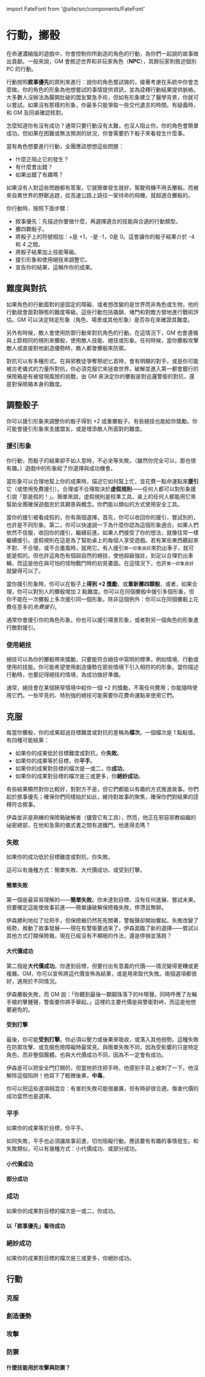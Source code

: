 import FateFont from '@site/src/components/FateFont'

# 行動，擲骰

在命運濃縮版的遊戲中，你會控制你所創造的角色的行動，為你們一起說的故事做出貢獻。一般來說，GM 會敘述世界和非玩家角色（**NPC**），其餘玩家則敘述個別 PC 的行動。

行動按照**敘事優先**的原則來進行：說你的角色嘗試做的，接著考慮在系統中你會怎麼做。你的角色的形象為他想嘗試的事情提供資訊，並為詮釋行動結果提供脈絡。大多數人沒辦法為腸開肚破的盟友緊急手術，但如有形象建立了醫學背景，你就可以嘗試。如果沒有那樣的形象，你最多只能爭取一些交代遺言的時間。有疑義時，和 GM 及同桌確認核對。

怎麼知道你有沒有成功？通常只要行動沒有太難，也沒人阻止你，你的角色會簡單成功。但如果在困難或無法預測的狀況，你會需要扔下骰子來看發生什麼事。

當有角色想要進行行動，全團應該想想這些問題：

- 什麼正阻止它的發生？
- 有什麼會出錯？
- 如果出錯了有趣嗎？

如果沒有人對這些問題都有答案，它就簡單發生就好。駕駛飛機不用去擲骰。而被來自異世界的野獸追趕，從高速公路上跳往一架待命的飛機，就超適合擲骰的。

你行動時，按照下面步驟：

- 敘事優先：先描述你要做什麼，再選擇適合的技能與合適的行動類型。
- 擲四顆骰子。
- 將骰子上的符號相加：<FateFont>+</FateFont>是 +1，<FateFont>-</FateFont>是 -1，<FateFont>0</FateFont>是 0。這會讓你的骰子結果介於 -4 和 4 之間。
- 將骰子結果加上技能等級。
- 援引形象和使用絕技來調整它。
- 宣告你的結果，這稱作你的成果。

## 難度與對抗

如果角色的行動面對的是固定的障礙、或者想改變的是世界而非角色或生物，他的行動就會面對靜態的難度等級。這些行動包括撬鎖、堵門和對敵方營地進行戰術評估。GM 可以決定特定形象（角色、場景或其他形象）是否存在來確證其難度。

另外有時候，敵人會使用防禦行動來對抗角色的行動。在這情況下，GM 也會遵循與上節相同的規則來擲骰，使用敵人技能、絕技或形象。任何時候，當你擲骰攻擊敵人或直接對他創造優勢時，敵人都會擲骰來防禦。

對抗可以有多種形式。在與邪教徒爭奪祭祀匕首時，會有明顯的對手。或是你可能被古老儀式的力量所對抗，你必須克服它來拯救世界。破解並進入第一都會銀行的保險箱是有被發現風險的挑戰，由 GM 來決定你的擲骰是對巡邏警衛的對抗，還是對保險箱本身的難度。

## 調整骰子

你可以援引形象來調整你的骰子得到 +2 或重擲骰子。有些絕技也能給你獎勵。你可能會援引形象來支援盟友，或是增添敵人所面對的難度。

### 援引形象

你行動，而骰子的結果卻不如人意時，不必坐等失敗。（雖然你完全可以，那也很有趣。）遊戲中的形象給了你選擇與成功機會。

當形象可以合理地幫上你的成果時，描述它如何幫上忙，並花費一點命運點來**援引**它（或使用免費援引）。合理或不合理取決於**虛假規則**——任何人都可以對形象援引說「那是假的！」。簡單來說，虛假規則是校準工具，桌上的任何人都能用它來幫助全團確保遊戲忠於其願景與概念。你們能以類似的方式使用安全工具。

當你的援引被看成假的，你有兩個選擇。首先，你可以收回你的援引，嘗試別的，也許是不同形象。第二，你可以快速說一下為什麼你認為這個形象適合。如果人們依然不信服，收回你的援引，繼續前進。如果人們接受了你的想法，就像往常一樣繼續援引。虛假規則在這是為了幫助桌上的每個人享受遊戲。若有某些東西聽起來不對、不合理，或不合畫風時，就用它。有人援引`第一印象良好`來扔出車子，就可能是假的。但也許這角色有個超自然的絕技，使他超級強壯，到足以合理扔出車輛，而這是他在與可怕的怪物戰鬥時的初見畫面。在這情況下，也許`第一印象良好`就變得可以了。

當你援引形象時，你可以在骰子上**得到 +2 獎勵**，或**重新擲四顆骰**，或者，如果合理，你可以對別人的擲骰增加 2 點難度。你可以在同個擲骰中援引多個形象，但你不能在一次擲骰上多次援引同一個形象。除非這個例外：你可以在同個擲骰上花費任意多的*免費援引*。

通常你會援引你的角色形象。你也可以援引場景形象，或者對另一個角色的形象進行敵對援引。

### 使用絕技

絕技可以為你的擲骰帶來獎勵，只要能符合絕技中寫明的標準，例如情境、行動或使用的技能。你可能希望使用創造優勢在那些情境下引入相符的的形象。當你描述行動時，也要記得絕技的情境，為成功做好準備。

通常，絕技會在某個狹窄情境中給你一個 +2 的獎勵，不需任何費用；你能隨時使用它們。一些罕見的、特別強的絕技可能需要你花費命運點來使用它們。

## 克服

每當你擲骰，你的成果超過目標難度或對抗的差稱為**檔次**。一個檔次是 1 點點值。有四種可能結果：

- 如果你的成果低於目標難度或對抗，你**失敗**。
- 如果你的成果等於目標，你**平手**。
- 如果你的成果對目標的檔次是一或二，你**成功**。
- 如果你的成果對目標的檔次是三或更多，你**絕妙成功**。

有些結果顯然對你比較好，對對方不是，但它們都能以有趣的方式推進故事。你們起於敘事優先；確保你們同樣始於如此，維持對故事的聚焦，確保你們對結果的詮釋符合敘事。

伊森並非是熟練的保險箱破解者（儘管它有工具），然而，他正在邪惡邪教組織的祕密總部，在他和急需的儀式書之間有道鐵門。他進得去嗎？

### 失敗

如果你的成功低於目標難度或對抗，你失敗。

這可以有幾種方式：簡單失敗、大代價成功、或受到打擊。

#### 簡單失敗

第一個是最容易理解的——**簡單失敗**。你未達到目標、沒有任何進展、嘗試未果。但要確定這能使故事前進——簡單讓破解保險箱失敗，停滯且無聊。

伊森勝利地拉了拉把手，但保險箱仍然死死關著，警報聲卻開始響起。失敗改變了局勢，推動了故事發展——現在有警衛要過來了。伊森面臨了新的選擇——嘗試以其他方式打開保險箱，現在已經沒有不顯眼的作法，還是停損並落跑？

#### 大代價成功

第二個是**大代價成功**。你達到目標，但要付出有意義的代價——情況變得更糟或更複雜。GM，你可以宣佈將這代價宣佈為結果，或是用來取代失敗。兩個選項都很好，適用於不同情況。

伊森擲骰失敗，而 GM 說：「你聽到最後一顆鋼珠落下的咔嚓聲。同時呼應了左輪手槍的擊錘聲，警衛要你將手舉起。」這裡的主要代價是與警衛對峙，而這是他想要避免的。

#### 受到打擊

最後，你可能**受到打擊**。你必須以壓力或後果來吸收，或落入其他弱勢。這種失敗在防禦攻擊、或克服危險障礙時最常見。與簡單失敗不同，因為受影響的只是特定角色，而非整個團體。也與大代價成功不同，因為不一定會有成功。

伊森是可以把安全門打開的，但當他抓住把手時，他感到手背上被刺了一下。他沒解除這個陷阱！他寫下了輕微後果，**中毒**。

你可以把這些選項相混合：有害的失敗可能很嚴厲，但有時卻很合適。傷害代價的成功當然也是選擇。

### 平手

如果你的成果等於目標，你平手。

如同失敗，平手也必須讓故事前進，切勿阻礙行動。應該要有有趣的事情發生。和失敗類似，可以有幾種方式：小代價成功、或部分成功。

#### 小代價成功

#### 部分成功

### 成功

如果你的成果對目標的檔次是一或二，你成功。

#### 以「敘事優先」看待成功

### 絕妙成功

如果你的成果對目標的檔次是三或更多，你絕妙成功。

## 行動

### 克服

### 創造優勢

### 攻擊

### 防禦

#### 什麼技能用於攻擊與防禦？

